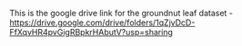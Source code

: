 
This is the google drive link for the groundnut leaf dataset - https://drive.google.com/drive/folders/1qZjvDcD-FfXqvHR4pvGigRBpkrHAbutV?usp=sharing
